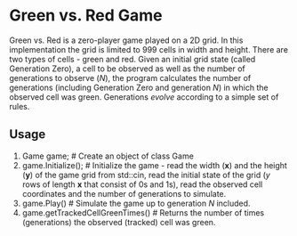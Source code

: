 # Green vs. Red Game

Green vs. Red is a zero-player game played on a 2D grid. In this implementation the grid is limited to 999 cells in width and height. There are two types of cells - green and red. 
Given an initial grid state (called Generation Zero), a cell to be observed as well as the number of generations to observe (*N*), the program calculates the number of generations (including Generation Zero and generation *N*) in which the observed cell was green. Generations *evolve* according to a simple set of rules.

## Usage
1. Game game; # Create an object of class Game
2. game.Initialize(); # Initialize the game - read the width (**x**) and the height (**y**) of the game grid from std::cin, read the initial state of the grid (*y* rows of length **x** that consist of 0s and 1s), read the observed cell coordinates and the number of generations to simulate.
3. game.Play() # Simulate the game up to generation *N* included.
4. game.getTrackedCellGreenTimes() # Returns the number of times (generations) the observed (tracked) cell was green. 
